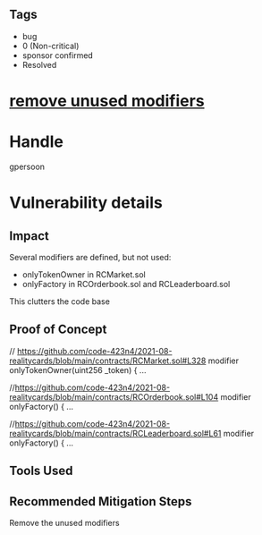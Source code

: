 ## Tags

- bug
- 0 (Non-critical)
- sponsor confirmed
- Resolved

# [remove unused modifiers](https://github.com/code-423n4/2021-08-realitycards-findings/issues/10) 

# Handle

gpersoon


# Vulnerability details

## Impact
Several modifiers are defined, but not used:
- onlyTokenOwner in RCMarket.sol
- onlyFactory in RCOrderbook.sol and RCLeaderboard.sol

This clutters the code base

## Proof of Concept
// https://github.com/code-423n4/2021-08-realitycards/blob/main/contracts/RCMarket.sol#L328
    modifier onlyTokenOwner(uint256 _token) {
    ...

//https://github.com/code-423n4/2021-08-realitycards/blob/main/contracts/RCOrderbook.sol#L104
  modifier onlyFactory() {
    ...

//https://github.com/code-423n4/2021-08-realitycards/blob/main/contracts/RCLeaderboard.sol#L61
  modifier onlyFactory() {
  ...

## Tools Used

## Recommended Mitigation Steps
Remove the unused modifiers


